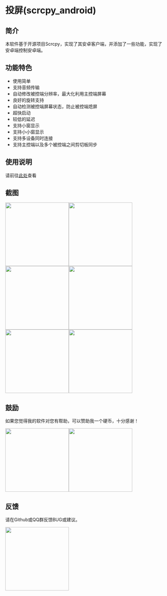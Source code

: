 # 投屏(scrcpy_android)

## 简介

本软件基于开源项目Scrcpy，实现了其安卓客户端，并添加了一些功能，实现了安卓端控制安卓端。

## 功能特色

- 使用简单
- 支持音频传输
- 自动修改被控端分辨率，最大化利用主控端屏幕
- 良好的旋转支持
- 自动检测被控端屏幕状态，防止被控端熄屏
- 超快启动
- 较低的延迟
- 支持小窗显示
- 支持小小窗显示
- 支持多设备同时连接
- 支持主控端以及多个被控端之间剪切板同步

## 使用说明

请前往[此处](https://github.com/mingzhixian/scrcpy/blob/master/HOW_TO_USE.md)查看

## 截图

<img src="https://github.com/mingzhixian/scrcpy/blob/master/pic/截屏/软件界面.png" width="200px"><img src="https://github.com/mingzhixian/scrcpy/blob/master/pic/截屏/添加设备.png" width="200px">
<img src="https://github.com/mingzhixian/scrcpy/blob/master/pic/截屏/小窗-竖屏.png" width="200px"><img src="https://github.com/mingzhixian/scrcpy/blob/master/pic/截屏/小窗-横屏.png" width="200px">
<img src="https://github.com/mingzhixian/scrcpy/blob/master/pic/截屏/多设备.png" width="200px"><img src="https://github.com/mingzhixian/scrcpy/blob/master/pic/截屏/小小窗.png" width="200px">

## 鼓励

如果您觉得我的软件对您有帮助，可以赞助我一个硬币，十分感谢！

<img src="https://github.com/mingzhixian/scrcpy/blob/master/pic/捐赠/微信.jpg" width="200px"><img src="https://github.com/mingzhixian/scrcpy/blob/master/pic/捐赠/支付宝.jpg" width="200px">

## 反馈

请在Github或QQ群反馈BUG或建议。

<img src="https://github.com/mingzhixian/scrcpy/blob/master/pic/其他/反馈群.jpg" width="200px">